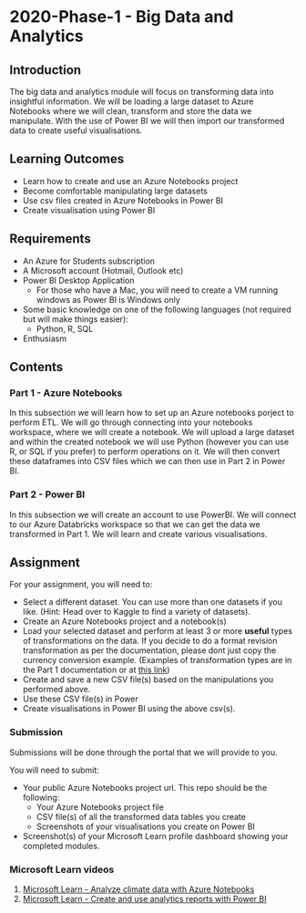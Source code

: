 # 2020-Phase-1 - Big Data and Analytics

## Introduction
The big data and analytics module will focus on transforming data into insightful information. We will be loading a large dataset to Azure Notebooks where we will clean, transform and store the data we manipulate. With the use of Power BI we will then import our transformed data to create useful visualisations.

## Learning Outcomes
- Learn how to create and use an Azure Notebooks project
- Become comfortable manipulating large datasets
- Use csv files created in Azure Notebooks in Power BI
- Create visualisation using Power BI

## Requirements
- An Azure for Students subscription
- A Microsoft account (Hotmail, Outlook etc)
- Power BI Desktop Application
    - For those who have a Mac, you will need to create a VM running windows as Power BI is Windows only
- Some basic knowledge on one of the following languages (not required but will make things easier):
    - Python, R, SQL
- Enthusiasm

## Contents

### Part 1 - Azure Notebooks
In this subsection we will learn how to set up an Azure notebooks porject to perform ETL. We will go through connecting into your notebooks workspace, where we will create a notebook. We will upload a large dataset and within the created notebook we will use Python (however you can use R, or SQL if you prefer) to perform operations on it. We will then convert these dataframes into CSV files which we can then use in Part 2 in Power BI.

### Part 2 - Power BI
In this subsection we will create an account to use PowerBI. We will connect to our Azure Databricks workspace so that we can get the data we transformed in Part 1. We will learn and create various visualisations.

## Assignment
For your assignment, you will need to:
- Select a different dataset. You can use more than one datasets if you like. (Hint: Head over to Kaggle to find a variety of datasets).
- Create an Azure Notebooks project and a notebook(s)
- Load your selected dataset and perform at least 3 or more **useful** types of transformations on the data. If you decide to do a format revision transformation as per the documentation, please dont just copy the currency conversion example. (Examples of transformation types are in the Part 1 documentation or at [this link](https://www.stitchdata.com/etldatabase/etl-transform/))
- Create and save a new CSV file(s) based on the manipulations you performed above.
- Use these CSV file(s) in Power
- Create visualisations in Power BI using the above csv(s).

### Submission
Submissions will be done through the portal that we will provide to you.

You will need to submit:
- Your public Azure Notebooks project url. This repo should be the following:
    - Your Azure Notebooks project file
    - CSV file(s) of all the transformed data tables you create
    - Screenshots of your visualisations you create on Power BI
- Screenshot(s) of your Microsoft Learn profile dashboard showing your completed modules.
    

### Microsoft Learn videos
1. [Microsoft Learn - Analyze climate data with Azure Notebooks](https://docs.microsoft.com/en-us/learn/modules/analyze-climate-data-with-azure-notebooks/)
2. [Microsoft Learn - Create and use analytics reports with Power BI](https://docs.microsoft.com/en-gb/learn/paths/create-use-analytics-reports-power-bi/)
